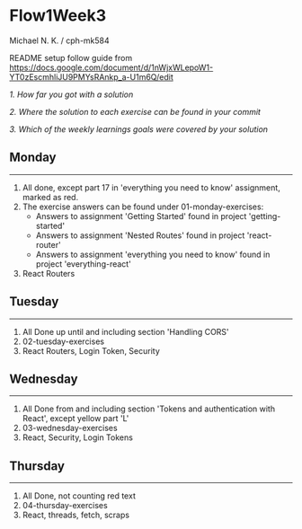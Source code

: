 # Flow1Week3
Michael N. K. / cph-mk584

README setup follow guide from https://docs.google.com/document/d/1nWjxWLepoW1-YT0zEscmhliJU9PMYsRAnkp_a-U1m6Q/edit

*1. How far you got with a solution*

*2. Where the solution to each exercise can be found in your commit*

*3. Which of the weekly learnings goals were covered by your solution*

## Monday
-----
1. All done, except part 17 in 'everything you need to know' assignment, marked as red.
2. The exercise answers can be found under 01-monday-exercises:
    * Answers to assignment 'Getting Started' found in project 'getting-started'
    * Answers to assignment 'Nested Routes' found in project 'react-router'
    * Answers to assignment 'everything you need to know' found in project 'everything-react'
3. React Routers

## Tuesday
-----
1. All Done up until and including section 'Handling CORS'
2. 02-tuesday-exercises
3. React Routers, Login Token, Security

## Wednesday
-----
1. All Done from and including section 'Tokens and authentication with React', except yellow part 'L'
2. 03-wednesday-exercises
3. React, Security, Login Tokens

## Thursday
-----
1. All Done, not counting red text
2. 04-thursday-exercises
3. React, threads, fetch, scraps

